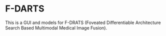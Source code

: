 # F-DARTS
This is a GUI and models for F-DRATS (Foveated Differentiable Architecture Search Based Multimodal Medical Image Fusion).

